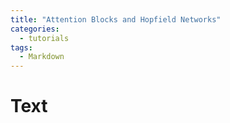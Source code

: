 ```yaml
---
title: "Attention Blocks and Hopfield Networks"
categories:
  - tutorials
tags:
  - Markdown
---
```

# Text